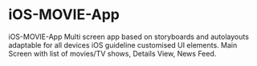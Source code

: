 # iOS-MOVIE-App
iOS-MOVIE-App  Multi screen app based on storyboards and autolayouts adaptable for all devices iOS guideline customised UI elements. Main Screen with list of movies/TV shows, Details View, News Feed.
